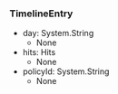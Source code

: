 ### TimelineEntry
- day: System.String
  - None
- hits: Hits
  - None
- policyId: System.String
  - None
